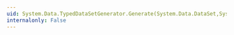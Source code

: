 ```yaml
---
uid: System.Data.TypedDataSetGenerator.Generate(System.Data.DataSet,System.CodeDom.CodeNamespace,System.CodeDom.Compiler.ICodeGenerator)
internalonly: False
---
```

